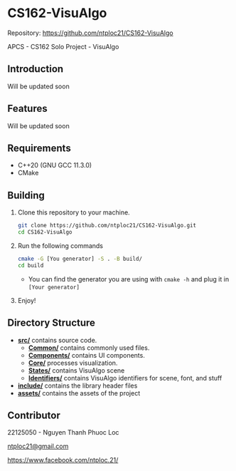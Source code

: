 # CS162-VisuAlgo

Repository: https://github.com/ntploc21/CS162-VisuAlgo

APCS - CS162 Solo Project - VisuAlgo

## Introduction
Will be updated soon
## Features
Will be updated soon
## Requirements
* C++20 (GNU GCC 11.3.0)
* CMake

## Building
1. Clone this repository to your machine.
    ```bash
    git clone https://github.com/ntploc21/CS162-VisuAlgo.git
    cd CS162-VisuAlgo
    ```

2. Run the following commands
    ```bash
    cmake -G [You generator] -S . -B build/
    cd build
    ```
    - You can find the generator you are using with ```cmake -h``` and plug it in ```[Your generator]``` 
3. Enjoy!

## Directory Structure
- [**src/**](src) contains source code. 
    - [**Common/**](src/Common) contains commonly used files.
    - [**Components/**](src/Components) contains UI components.
    - [**Core/**](src/Core) processes visualization.
    - [**States/**](src/States) contains VisuAlgo scene
    - [**Identifiers/**](src/Identifiers) contains VisuAlgo identifiers for scene, font, and stuff
- [**include/**](include) contains the library header files
- [**assets/**](assets) contains the assets of the project

## Contributor
22125050 - Nguyen Thanh Phuoc Loc

ntploc21@gmail.com

https://www.facebook.com/ntploc.21/
